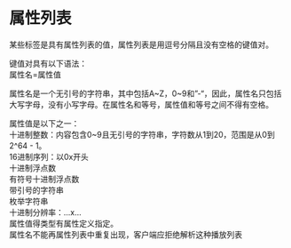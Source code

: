 # 属性列表

某些标签是具有属性列表的值，属性列表是用逗号分隔且没有空格的键值对。

键值对具有以下语法：  
属性名=属性值

属性名是一个无引号的字符串，其中包括A~Z，0~9和”-“，因此，属性名只包括大写字母，没有小写字母。在属性名和等号，属性值和等号之间不得有空格。

属性值是以下之一：  
十进制整数：内容包含0~9且无引号的字符串，字符数从1到20，范围是从0到2^64 - 1。  
16进制序列：以0x开头  
十进制浮点数  
有符号十进制浮点数  
带引号的字符串  
枚举字符串  
十进制分辨率：...x...  
属性值得类型有属性定义指定。  
属性名不能再属性列表中重复出现，客户端应拒绝解析这种播放列表  


  


